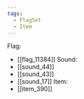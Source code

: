 ```yaml
---
tags:
  - FlagSet
  - Item
---
```

Flag:
- [[flag_11384]]
Sound:
- [[sound_44]]
- [[sound_43]]
- [[sound_17]]
Item:
- [[item_390]]

